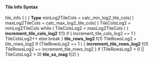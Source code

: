 #### Tile Info Syntax

<div class="syntax">
tile_info ( ) {                                                       <b>Type</b>
    minLog2TileCols = calc_min_log2_tile_cols( )
    maxLog2TileCols = calc_max_log2_tile_cols( )
    TileColsLog2 = minLog2TileCols
    while ( TileColsLog2 < maxLog2TileCols ) {
        <b>increment_tile_cols_log2</b>                                      f(1)
        if ( increment_tile_cols_log2 == 1 )
            TileColsLog2++
        else
            break
    }
    <b>tile_rows_log2</b>                                                    f(1)
    TileRowsLog2 = tile_rows_log2
    if (TileRowsLog2 == 1 ) {
        <b>increment_tile_rows_log2</b>                                      f(1)
        TileRowsLog2 += increment_tile_rows_log2
    }
    if (TileRowsLog2 > 0 || TileColsLog2 > 0)
        <b>tile_sz_mag</b>                                                   f(2)
}

</div>
